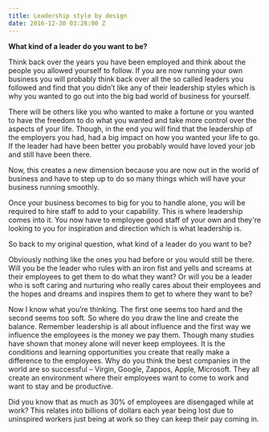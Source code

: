 ```yaml
---
title: Leadership style by design
date: 2016-12-30 03:28:00 Z
---
```


**What kind of a leader do you want to be?**

Think back over the years you have been employed and think about the people you allowed yourself to follow.  If you are now running your own business you will probably think back over all the so called leaders you followed and find that you didn’t like any of their leadership styles which is why you wanted to go out into the big bad world of business for yourself.

There will be others like you who wanted to make a fortune or you wanted to have the freedom to do what you wanted and take more control over the aspects of your life.  Though, in the end you will find that the leadership of the employers you had, had a big impact on how you wanted your life to go.  If the leader had have been better you probably would have loved your job and still have been there.

Now, this creates a new dimension because you are now out in the world of business and have to step up to do so many things which will have your business running smoothly. 

Once your business becomes to big for you to handle alone, you will be required to hire staff to add to your capability.  This is where leadership comes into it.  You now have to employee good staff of your own and they're looking to you for inspiration and direction which is what leadership is.

So back to my original question, what kind of a leader do you want to be?

Obviously nothing like the ones you had before or you would still be there.  Will you be the leader who rules with an iron fist and yells and screams at their employees to get them to do what they want?  Or will you be a leader who is soft caring and nurturing who really cares about their employees and the hopes and dreams and inspires them to get to where they want to be?

Now I know what you’re thinking.  The first one seems too hard and the second seems too soft.  So where do you draw the line and create the balance.  Remember leadership is all about influence and the first way we influence the employees is the money we pay them.  Though many studies have shown that money alone will never keep employees.  It is the conditions and learning opportunities you create that really make a difference to the employees.  Why do you think the best companies in the world are so successful – Virgin, Google, Zappos, Apple, Microsoft.   They all create an environment where their employees want to come to work and want to stay and be productive.

Did you know that as much as 30% of employees are disengaged while at work?  This relates into billions of dollars each year being lost due to uninspired workers just being at work so they can keep their pay coming in.